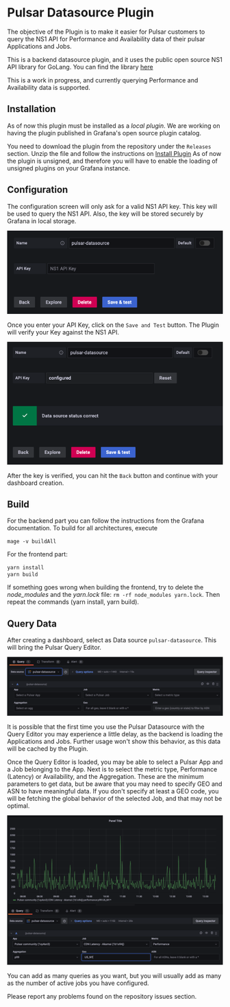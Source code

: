 # Pulsar Datasource Plugin

The objective of the Plugin is to make it easier for Pulsar customers to query
the NS1 API for Performance and Availability data of their pulsar Applications and
Jobs.

This is a backend datasource plugin, and it uses the public open source NS1 API library for
GoLang. You can find the library [here](https://github.com/ns1/ns1-go)

This is a work in progress, and currently querying Performance and Availability data
is supported.

## Installation

As of now this plugin must be installed as a *local plugin*. We are working on having
the plugin published in Grafana's open source plugin catalog.

You need to download the plugin from the repository under the `Releases` section. Unzip
the file and follow the instructions on [Install Plugin](https://grafana.com/docs/grafana/latest/plugins/installation/#install-plugin-on-local-grafana)
As of now the plugin is unsigned, and therefore you will have to enable the loading
of unsigned plugins on your Grafana instance.

## Configuration

The configuration screen will only ask for a valid NS1 API key. This key will be
used to query the NS1 API. Also, the key will be stored securely by Grafana in local
storage.

![Configuration Screen](https://raw.githubusercontent.com/ns1labs/grafana-pulsar-datasource/main/src/img/pulsar-plugin-cfg.png)

Once you enter your API Key, click on the `Save and Test` button. The Plugin will 
verify your Key against the NS1 API.

![Confirmation Screen](https://raw.githubusercontent.com/ns1labs/grafana-pulsar-datasource/main/src/img/datasource-correct.png?raw=true)

After the key is verified, you can hit the `Back`
button and continue with your dashboard creation.

## Build

For the backend part you can follow the instructions from the Grafana documentation.
To build for all architectures, execute

```shell
mage -v buildAll
```
For the frontend part:

```shell
yarn install
yarn build
```
If something goes wrong when building the frontend, try to delete the *node_modules* and the *yarn.lock* file: `rm -rf node_modules yarn.lock`. Then repeat the commands (yarn install, yarn build).

## Query Data

After creating a dashboard, select as Data source `pulsar-datasource`. This will bring
the Pulsar Query Editor.

![Pulsar Query Editor](https://raw.githubusercontent.com/ns1labs/grafana-pulsar-datasource/main/src/img/pulsar-query-editor.png?raw=true)

It is possible that the first time you use the Pulsar Datasource with the Query Editor 
you may experience a little delay, as the backend is loading the Applications and Jobs.
Further usage won't show this behavior, as this data will be cached by the Plugin.

Once the Query Editor is loaded, you may be able to select a Pulsar App and a Job
belonging to the App. Next is to select the metric type, Performance (Latency) or
Availability, and the Aggregation. These are the minimum parameters to get data,
but be aware that you may need to specify GEO and ASN to have meaningful data. 
If you don't specify at least a GEO code, you will be fetching the global behavior
of the selected Job, and that may not be optimal.

![Query Editor Example](https://raw.githubusercontent.com/ns1labs/grafana-pulsar-datasource/main/src/img/query-editor-example.png?raw=true)

You can add as many queries as you want, but you will usually add as many as the
number of active jobs you have configured.

Please report any problems found on the repository issues section.
